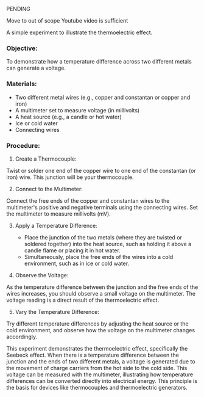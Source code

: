 
PENDING

Move to out of scope
Youtube video is sufficient

A simple experiment to illustrate the thermoelectric effect.

### Objective:

To demonstrate how a temperature difference across two different metals can generate a voltage.

### Materials:

- Two different metal wires (e.g., copper and constantan or copper and iron)
- A multimeter set to measure voltage (in millivolts)
- A heat source (e.g., a candle or hot water)
- Ice or cold water
- Connecting wires

### Procedure:

1. Create a Thermocouple:

Twist or solder one end of the copper wire to one end of the constantan (or iron) wire. This junction will be your thermocouple.

2. Connect to the Multimeter:

Connect the free ends of the copper and constantan wires to the multimeter's positive and negative terminals using the connecting wires. Set the multimeter to measure millivolts (mV).

3. Apply a Temperature Difference:

   - Place the junction of the two metals (where they are twisted or soldered together) into the heat source, such as holding it above a candle flame or placing it in hot water.
   - Simultaneously, place the free ends of the wires into a cold environment, such as in ice or cold water.

4. Observe the Voltage:

As the temperature difference between the junction and the free ends of the wires increases, you should observe a small voltage on the multimeter. The voltage reading is a direct result of the thermoelectric effect.

5. Vary the Temperature Difference:

Try different temperature differences by adjusting the heat source or the cold environment, and observe how the voltage on the multimeter changes accordingly.

This experiment demonstrates the thermoelectric effect, specifically the Seebeck effect. When there is a temperature difference between the junction and the ends of two different metals, a voltage is generated due to the movement of charge carriers from the hot side to the cold side. This voltage can be measured with the multimeter, illustrating how temperature differences can be converted directly into electrical energy. This principle is the basis for devices like thermocouples and thermoelectric generators.
